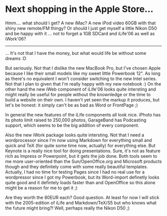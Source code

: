 # Next shopping in the Apple Store...

Hmm.... what should I get? A new iMac? A new iPod video 60GB with that shiny new remote/FM thingy? Or should I just get myself a little Nikon D50 and be happy with it ... not to forget a 1GB SDCard and iLife'06 as well as iWork'06? 



-------------------------------


... It's not that I have the money, but what would life be without some dreams :D

But seriously. Not that I dislike the new MacBook Pro, but I've chosen Apple because I like their small models like my sweet little Powerbook 12". As long as there's no equivalent I won't consider switching to the new Intel series. Not that I plan to given that I'm really happy with my new notebook :) On the other hand the new iWeb component of iLife'06 looks quite intersting and might really be useful for people without the knownledge or the time to build a website on their own. I haven't yet seen the markup it produces, but let's be honest: it simply can't be as bad as Word or FrontPage ;)

In general the new features of the iLife components all look nice. iPhoto has its photo limit raised to 250,000 photos, GarageBand has Podcasting support, which seems to be the big addition of every component. 

Also the new iWork package looks quite intersting. Not that I need a wordprocessor since I'm now using Markdown for everything small and quick and TeX (for quite some time now, actually) for everything else. But Keynote is a really nice tool for doing presentations. Sure, it's not as feature rich as Impress or Powerpoint, but it gets the job done. Both tools seem to me more user-oriented than the Sun/OpenOffice.org and Microsoft products though and they definitely come with some really beautiful templates. Actually, I had no time for testing Pages since I had no real use for a wordpressor since I got my Powerbook, but its Word-import definetly looks quite good and it defintely loads faster than and OpenOffice so this alone might be a reason for me to get it ;)

Are they worth the 80EUR each? Good question. At least for now I will stick with the 2005-edition of iLife and Markdown/TeX/S5 but who knows what the future might bring?! Well, perhaps really the Nikon D50 ;)